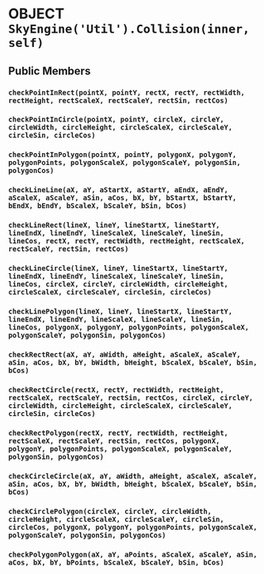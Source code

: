 # OBJECT `SkyEngine('Util').Collision(inner, self)`

## Public Members

### `checkPointInRect(pointX, pointY, rectX, rectY, rectWidth, rectHeight, rectScaleX, rectScaleY, rectSin, rectCos)`

### `checkPointInCircle(pointX, pointY, circleX, circleY, circleWidth, circleHeight, circleScaleX, circleScaleY, circleSin, circleCos)`

### `checkPointInPolygon(pointX, pointY, polygonX, polygonY, polygonPoints, polygonScaleX, polygonScaleY, polygonSin, polygonCos)`

### `checkLineLine(aX, aY, aStartX, aStartY, aEndX, aEndY, aScaleX, aScaleY, aSin, aCos, bX, bY, bStartX, bStartY, bEndX, bEndY, bScaleX, bScaleY, bSin, bCos)`

### `checkLineRect(lineX, lineY, lineStartX, lineStartY, lineEndX, lineEndY, lineScaleX, lineScaleY, lineSin, lineCos, rectX, rectY, rectWidth, rectHeight, rectScaleX, rectScaleY, rectSin, rectCos)`

### `checkLineCircle(lineX, lineY, lineStartX, lineStartY, lineEndX, lineEndY, lineScaleX, lineScaleY, lineSin, lineCos, circleX, circleY, circleWidth, circleHeight, circleScaleX, circleScaleY, circleSin, circleCos)`

### `checkLinePolygon(lineX, lineY, lineStartX, lineStartY, lineEndX, lineEndY, lineScaleX, lineScaleY, lineSin, lineCos, polygonX, polygonY, polygonPoints, polygonScaleX, polygonScaleY, polygonSin, polygonCos)`

### `checkRectRect(aX, aY, aWidth, aHeight, aScaleX, aScaleY, aSin, aCos, bX, bY, bWidth, bHeight, bScaleX, bScaleY, bSin, bCos)`

### `checkRectCircle(rectX, rectY, rectWidth, rectHeight, rectScaleX, rectScaleY, rectSin, rectCos, circleX, circleY, circleWidth, circleHeight, circleScaleX, circleScaleY, circleSin, circleCos)`

### `checkRectPolygon(rectX, rectY, rectWidth, rectHeight, rectScaleX, rectScaleY, rectSin, rectCos, polygonX, polygonY, polygonPoints, polygonScaleX, polygonScaleY, polygonSin, polygonCos)`

### `checkCircleCircle(aX, aY, aWidth, aHeight, aScaleX, aScaleY, aSin, aCos, bX, bY, bWidth, bHeight, bScaleX, bScaleY, bSin, bCos)`

### `checkCirclePolygon(circleX, circleY, circleWidth, circleHeight, circleScaleX, circleScaleY, circleSin, circleCos, polygonX, polygonY, polygonPoints, polygonScaleX, polygonScaleY, polygonSin, polygonCos)`

### `checkPolygonPolygon(aX, aY, aPoints, aScaleX, aScaleY, aSin, aCos, bX, bY, bPoints, bScaleX, bScaleY, bSin, bCos)`

